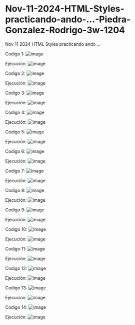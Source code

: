 # Nov-11-2024-HTML-Styles-practicando-ando-...-Piedra-Gonzalez-Rodrigo-3w-1204
Nov 11 2024 HTML Styles practicando ando ...

Codigo 1: 
![image](https://github.com/user-attachments/assets/9ec722ba-3025-4306-8a00-a91c389b43f1)

Ejecución:
![image](https://github.com/user-attachments/assets/269fda78-871f-4410-ae22-1230bc5991d6)

Codigo 2:
![image](https://github.com/user-attachments/assets/e6c5f625-bb81-4912-bfcd-1129dee18db1)

Ejecución:
![image](https://github.com/user-attachments/assets/a944ecea-3a23-40e7-973e-1fc55c7edf83)

Codigo 3:
![image](https://github.com/user-attachments/assets/72c62ce4-0b80-4f45-a40e-255e6296ab45)

Ejecución:
![image](https://github.com/user-attachments/assets/7aa5096c-188e-4fbd-8513-c01dbd65098f)

Codigo 4:
![image](https://github.com/user-attachments/assets/a8bd0af6-8e91-4cbb-9b43-5477249b8472)

Ejecución:
![image](https://github.com/user-attachments/assets/a8082144-b806-433e-8ce1-636dc99bfa4c)

Codigo 5:
![image](https://github.com/user-attachments/assets/18064d96-77b6-4101-81de-fe8ee21d56cb)

Ejecución:
![image](https://github.com/user-attachments/assets/a92cf8be-854a-4879-9acc-b26ce9f686d2)

Codigo 6:
![image](https://github.com/user-attachments/assets/d7e2e1f6-870d-4bf1-a08f-3912903da974)

Ejecución:
![image](https://github.com/user-attachments/assets/88d7ace1-8753-451f-885c-bb12f38d4da3)


Codigo 7:
![image](https://github.com/user-attachments/assets/09615c6c-e8e5-45c4-8cd3-7352c674bcc7)

Ejecución:
![image](https://github.com/user-attachments/assets/017de3b2-fcbd-49f0-940c-286ca031dba6)

Codigo 8:
![image](https://github.com/user-attachments/assets/92e32c0f-e3ea-4181-a6f0-f6a43cefe116)

Ejecución:
![image](https://github.com/user-attachments/assets/62ab413a-54ed-4b44-bb91-767e066faba4)

Codigo 9:
![image](https://github.com/user-attachments/assets/325637e9-087b-4ecb-9c9d-6e0482603f41)

Ejecución:
![image](https://github.com/user-attachments/assets/e11a12f0-318d-4d27-95f6-d98fc6f0fab9)

Codigo 10:
![image](https://github.com/user-attachments/assets/f76cc0ac-1f8f-4c3c-9645-04db544385c8)

Ejecución:
![image](https://github.com/user-attachments/assets/1601ad8c-24d6-4e35-8f56-55366a7fcfe5)

Codigo 11:
![image](https://github.com/user-attachments/assets/c145d154-b071-4d5c-8cb2-ee2a4f80e17a)

Ejecución:
![image](https://github.com/user-attachments/assets/383db5ba-5aef-49d6-98e3-bc5cb4574e9e)

Codigo 12:
![image](https://github.com/user-attachments/assets/e940e3f2-a7c9-4206-8e30-f84256dede5b)

Ejecución:
![image](https://github.com/user-attachments/assets/84ee7a9d-c934-43ca-aab5-cfcac6a55107)

Codigo 13:
![image](https://github.com/user-attachments/assets/c8771fe6-eb73-4793-87be-f3e8a7123bfb)

Ejecución:
![image](https://github.com/user-attachments/assets/eff88ef8-ee63-4963-8f3b-83f07b8815bb)

Codigo 14:
![image](https://github.com/user-attachments/assets/cb7662e0-eb1d-405e-8e58-f221954e6e4e)

Ejecución:
![image](https://github.com/user-attachments/assets/22d6797a-d778-45de-85d8-c1a3235fc79d)

